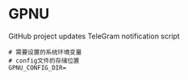 # GPNU
GitHub project updates TeleGram notification script

```
# 需要设置的系统环境变量
# config文件的存储位置
GPNU_CONFIG_DIR=
```